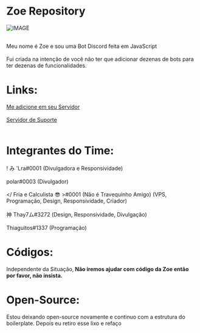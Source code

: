 # Zoe Repository
![IMAGE](https://cdn.discordapp.com/avatars/711341613930250330/98746a40f59eae76391a5a4ba9691588.png?size=2048)
<br><br>

Meu nome é Zoe e sou uma Bot Discord feita em JavaScript
<br><br>Fui criada na intenção de você não ter que adicionar dezenas de bots para ter dezenas de funcionalidades.
<br>

# Links:
[Me adicione em seu Servidor](https://discord.com/api/oauth2/authorize?client_id=711341613930250330&permissions=8&scope=bot)
<br><br>
[Servidor de Suporte](https://discord.gg/VdnPu5B) <br><br>

# Integrantes do Time:
! み 'Lra#0001 (Divulgadora e Responsividade)<br><br>
polar#0003 (Divulgador)<br><br>
</ Fria e Calculista 😎 >#0001 (Não é Travequinho Amigo) (VPS, Programação, Design, Responsividade, Criador)<br><br>
神 Thay7ム#3272 (Design, Responsividade, Divulgação)<br><br>
Thiaguitos#1337 (Programação)

# Códigos:
Independente da Situação,<b> Não iremos ajudar com código da Zoe então por favor, não insista.</b>

# Open-Source:
Estou deixando open-source novamente e continuo com a estrutura do boilerplate. Depois eu retiro esse lixo e refaço 
